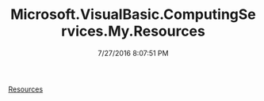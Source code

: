 ﻿---
title: Microsoft.VisualBasic.ComputingServices.My.Resources
date: 7/27/2016 8:07:51 PM
---

[Resources](T-Microsoft.VisualBasic.ComputingServices.My.Resources.Resources.html)
